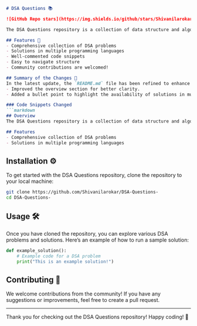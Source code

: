 ```markdown
# DSA Questions 📚

![GitHub Repo stars](https://img.shields.io/github/stars/Shivanilarokar/DSA-Questions-?style=social) ![GitHub forks](https://img.shields.io/github/forks/Shivanilarokar/DSA-Questions-?style=social)

The DSA Questions repository is a collection of data structure and algorithm problems designed to enhance your coding skills through practice and exploration.

## Features 🌟
- Comprehensive collection of DSA problems
- Solutions in multiple programming languages
- Well-commented code snippets
- Easy to navigate structure
- Community contributions are welcomed!

## Summary of the Changes 🔄
In the latest update, the `README.md` file has been refined to enhance clarity and improve user engagement. The following changes were made:
- Improved the overview section for better clarity.
- Added a bullet point to highlight the availability of solutions in multiple programming languages.

### Code Snippets Changed
```markdown
## Overview
The DSA Questions repository is a collection of data structure and algorithm problems designed to enhance your coding skills through practice and exploration.

## Features
- Comprehensive collection of DSA problems
- Solutions in multiple programming languages
```

## Installation ⚙️
To get started with the DSA Questions repository, clone the repository to your local machine:

```bash
git clone https://github.com/Shivanilarokar/DSA-Questions-
cd DSA-Questions-
```

## Usage 🛠️
Once you have cloned the repository, you can explore various DSA problems and solutions. Here’s an example of how to run a sample solution:

```python
def example_solution():
    # Example code for a DSA problem
    print("This is an example solution!")
```

## Contributing 🤝
We welcome contributions from the community! If you have any suggestions or improvements, feel free to create a pull request.

---

Thank you for checking out the DSA Questions repository! Happy coding! 🚀
```